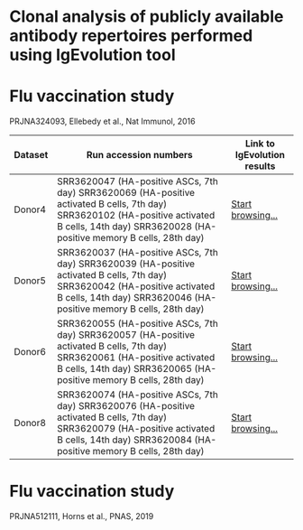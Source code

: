 # Clonal analysis of publicly available antibody repertoires performed using IgEvolution tool

# Flu vaccination study 
PRJNA324093, Ellebedy et al., Nat Immunol, 2016

| Dataset | Run accession numbers                                                                                                                                                                             | Link to IgEvolution results                                                                                         |
|---------|---------------------------------------------------------------------------------------------------------------------------------------------------------------------------------------------------|---------------------------------------------------------------------------------------------------------------------|
| Donor4  | SRR3620047 (HA-positive ASCs, 7th day) SRR3620069 (HA-positive activated B cells, 7th day) SRR3620102 (HA-positive activated B cells, 14th day) SRR3620028 (HA-positive memory B cells, 28th day) | [Start browsing...](docs/html_flu1_dnr4_files/html_files/multiplicity_html/lineage2149_vertices266_edges327.html)   |
| Donor5  | SRR3620037 (HA-positive ASCs, 7th day) SRR3620039 (HA-positive activated B cells, 7th day) SRR3620042 (HA-positive activated B cells, 14th day) SRR3620046 (HA-positive memory B cells, 28th day) | [Start browsing...](docs/html_flu1_dnr5_files/html_files/multiplicity_html/lineage845_vertices425_edges599.html)    |
| Donor6  | SRR3620055 (HA-positive ASCs, 7th day) SRR3620057 (HA-positive activated B cells, 7th day) SRR3620061 (HA-positive activated B cells, 14th day) SRR3620065 (HA-positive memory B cells, 28th day) | [Start browsing...](docs/html_flu1_dnr6_files/html_files/multiplicity_html/lineage1237_vertices2127_edges2746.html) |
| Donor8  | SRR3620074 (HA-positive ASCs, 7th day) SRR3620076 (HA-positive activated B cells, 7th day) SRR3620079 (HA-positive activated B cells, 14th day) SRR3620084 (HA-positive memory B cells, 28th day) | [Start browsing...](docs/html_flu1_dnr8_files/html_files/multiplicity_html/lineage1867_vertices1828_edges3206.html) |

# Flu vaccination study 
PRJNA512111, Horns et al., PNAS, 2019
